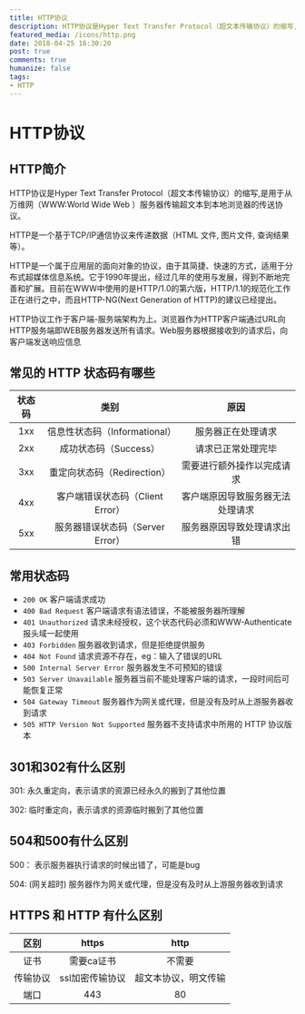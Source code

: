 ```yaml
---
title: HTTP协议
description: HTTP协议是Hyper Text Transfer Protocol（超文本传输协议）的缩写,是用于从万维网（WWW:World Wide Web ）服务器传输超文本到本地浏览器的传送协议。
featured_media: /icons/http.png
date: 2018-04-25 16:30:20
post: true
comments: true
humanize: false
tags:
- HTTP
---
```


# HTTP协议 #

## HTTP简介
HTTP协议是Hyper Text Transfer Protocol（超文本传输协议）的缩写,是用于从万维网（WWW:World Wide Web ）服务器传输超文本到本地浏览器的传送协议。

HTTP是一个基于TCP/IP通信协议来传递数据（HTML 文件, 图片文件, 查询结果等）。

HTTP是一个属于应用层的面向对象的协议，由于其简捷、快速的方式，适用于分布式超媒体信息系统。它于1990年提出，经过几年的使用与发展，得到不断地完善和扩展。目前在WWW中使用的是HTTP/1.0的第六版，HTTP/1.1的规范化工作正在进行之中，而且HTTP-NG(Next Generation of HTTP)的建议已经提出。

HTTP协议工作于客户端-服务端架构为上。浏览器作为HTTP客户端通过URL向HTTP服务端即WEB服务器发送所有请求。Web服务器根据接收到的请求后，向客户端发送响应信息

## 常见的 HTTP 状态码有哪些
状态码|类别|原因
:---:|:---:|:---:
1xx|信息性状态码（Informational）|服务器正在处理请求
2xx|成功状态码（Success）|请求已正常处理完毕
3xx|重定向状态码（Redirection）|需要进行额外操作以完成请求
4xx|客户端错误状态码（Client Error）|客户端原因导致服务器无法处理请求
5xx|服务器错误状态码（Server Error）|服务器原因导致处理请求出错
<!-- <BaseTable :tableHeader="[
  {
    prop: 'code',
    label: '状态码',
  },{
    prop: 'explain',
    label: '类别',
  },{
    prop: 'desc',
    label: '原因',
  }
]" :tableData="[
  {
    code: '1xx',
    explain: '信息性状态码（Informational）',
    desc: '服务器正在处理请求'
  },{
    code: '2xx',
    explain: '成功状态码（Success）',
    desc: '请求已正常处理完毕'
  },{
    code: '3xx',
    explain: '重定向状态码（Redirection）',
    desc: '需要进行额外操作以完成请求'
  },{
    code: '4xx',
    explain: '客户端错误状态码（Client Error）',
    desc: '客户端原因导致服务器无法处理请求'
  },{
    code: '5xx',
    explain: '服务器错误状态码（Server Error）',
    desc: '服务器原因导致处理请求出错'
  }
]"></BaseTable> -->

## 常用状态码
- `200 OK`                        客户端请求成功
- `400 Bad Request`               客户端请求有语法错误，不能被服务器所理解
- `401 Unauthorized`              请求未经授权，这个状态代码必须和WWW-Authenticate报头域一起使用
- `403 Forbidden`                 服务器收到请求，但是拒绝提供服务
- `404 Not Found`                 请求资源不存在，eg：输入了错误的URL
- `500 Internal Server Error`     服务器发生不可预知的错误
- `503 Server Unavailable`        服务器当前不能处理客户端的请求，一段时间后可能恢复正常
- `504 Gateway Timeout`           服务器作为网关或代理，但是没有及时从上游服务器收到请求
- `505 HTTP Version Not Supported`        服务器不支持请求中所用的 HTTP 协议版本

## 301和302有什么区别
301: 永久重定向，表示请求的资源已经永久的搬到了其他位置

302: 临时重定向，表示请求的资源临时搬到了其他位置

## 504和500有什么区别
500： 表示服务器执行请求的时候出错了，可能是bug

504: (网关超时) 服务器作为网关或代理，但是没有及时从上游服务器收到请求

## HTTPS 和 HTTP 有什么区别
区别|https|http
:---:|:---:|:---:
证书|需要ca证书|不需要
传输协议|ssl加密传输协议|超文本协议，明文传输
端口|443|80